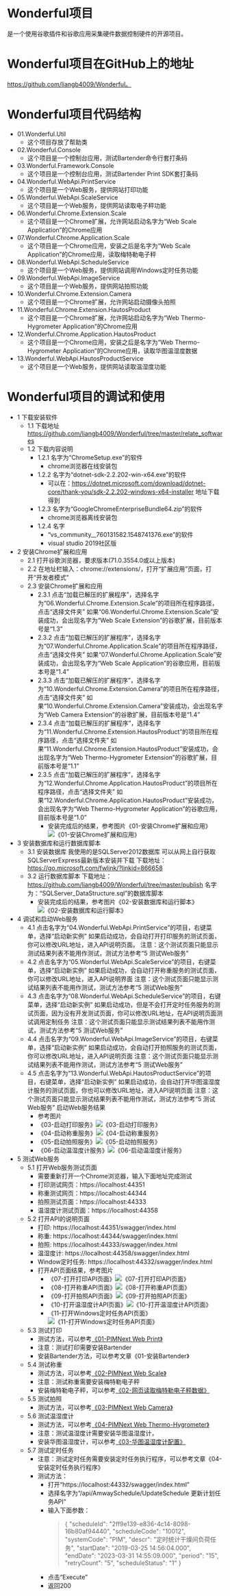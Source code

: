 # Wonderful项目 #
是一个使用谷歌插件和谷歌应用采集硬件数据控制硬件的开源项目。
# Wonderful项目在GitHub上的地址 #
https://github.com/liangb4009/Wonderful。
# Wonderful项目代码结构 #
-  01.Wonderful.Util
    - 这个项目存放了帮助类
-  02.Wonderful.Console
    - 这个项目是一个控制台应用，测试Bartender命令行套打条码
- 03.Wonderful.Framework.Console
    - 这个项目是一个控制台应用，测试Bartender Print SDK套打条码
- 04.Wonderful.WebApi.PrintService
    - 这个项目是一个Web服务，提供网站打印功能
- 05.Wonderful.WebApi.ScaleService
    - 这个项目是一个Web服务，提供网站读取电子秤功能
- 06.Wonderful.Chrome.Extension.Scale
    - 这个项目是一个Chrome扩展，允许网站启动名字为“Web Scale Application”的Chrome应用
- 07.Wonderful.Chrome.Application.Scale
    - 这个项目是一个Chrome应用，安装之后是名字为“Web Scale Application”的Chrome应用，读取梅特勒电子秤
- 08.Wonderful.WebApi.ScheduleService
    - 这个项目是一个Web服务，提供网站调用Windows定时任务功能
- 09.Wonderful.WebApi.ImageService
    - 这个项目是一个Web服务，提供网站拍照功能
- 10.Wonderful.Chrome.Extension.Camera
    - 这个项目是一个Chrome扩展，允许网站启动摄像头拍照
- 11.Wonderful.Chrome.Extension.HautosProduct
    - 这个项目是一个Chrome扩展，允许网站启动名字为“Web Thermo-Hygrometer Application”的Chrome应用
- 12.Wonderful.Chrome.Application.HautosProduct
    - 这个项目是一个Chrome应用，安装之后是名字为“Web Thermo-Hygrometer Application”的Chrome应用，读取华图温湿度数据
- 13.Wonderful.WebApi.HautosProductService
    - 这个项目是一个Web服务，提供网站读取温湿度功能
# Wonderful项目的调试和使用 #
- 1 下载安装软件
    - 1.1 下载地址
https://github.com/liangb4009/Wonderful/tree/master/relate_softwares
    - 1.2 下载内容说明
        - 1.2.1 名字为“ChromeSetup.exe”的软件
            - chrome浏览器在线安装包
        - 1.2.2 名字为“dotnet-sdk-2.2.202-win-x64.exe”的软件
            - 可以在：https://dotnet.microsoft.com/download/dotnet-core/thank-you/sdk-2.2.202-windows-x64-installer
            地址下载得到
        - 1.2.3 名字为“GoogleChromeEnterpriseBundle64.zip”的软件
            - chrome浏览器离线安装包
        - 1.2.4 名字
            - “vs_community__760131582.1548741376.exe”的软件
            - visual studio 2019社区版
- 2 安装Chrome扩展和应用
    - 2.1 打开谷歌浏览器，要求版本(71.0.3554.0或以上版本)
    - 2.2 在地址栏输入：chrome://extensions/，打开“扩展应用”页面，打开“开发者模式”
    - 2.3 安装Chrome扩展和应用
        - 2.3.1 点击“加载已解压的扩展程序”，选择名字为“06.Wonderful.Chrome.Extension.Scale”的项目所在程序路径，点击“选择文件夹”
如果“06.Wonderful.Chrome.Extension.Scale”安装成功，会出现名字为“Web Scale Extension”的谷歌扩展，目前版本号是“1.3”
        - 2.3.2 点击“加载已解压的扩展程序”，选择名字为“07.Wonderful.Chrome.Application.Scale”的项目所在程序路径，点击“选择文件夹”
如果“07.Wonderful.Chrome.Application.Scale”安装成功，会出现名字为“Web Scale Application”的谷歌应用，目前版本号是“1.4”
        - 2.3.3 点击“加载已解压的扩展程序”，选择名字为“10.Wonderful.Chrome.Extension.Camera”的项目所在程序路径，点击“选择文件夹”
如果“10.Wonderful.Chrome.Extension.Camera”安装成功，会出现名字为“Web Camera Extension”的谷歌扩展，目前版本号是“1.4”
        - 2.3.4 点击“加载已解压的扩展程序”，选择名字为“11.Wonderful.Chrome.Extension.HautosProduct”的项目所在程序路径，点击“选择文件夹”
如果“11.Wonderful.Chrome.Extension.HautosProduct”安装成功，会出现名字为“Web Thermo-Hygrometer Extension”的谷歌扩展，目前版本号是“1.1”
        - 2.3.5 点击“加载已解压的扩展程序”，选择名字为“12.Wonderful.Chrome.Application.HautosProduct”的项目所在程序路径，点击“选择文件夹”
如果“12.Wonderful.Chrome.Application.HautosProduct”安装成功，会出现名字为“Web Thermo-Hygrometer Application”的谷歌应用，目前版本号是“1.0”
            - 安装完成后的结果，参考图片《01-安装Chrome扩展和应用》![《01-安装Chrome扩展和应用》](https://github.com/liangb4009/Wonderful/blob/master/doc/02-pictures/01-%E5%AE%89%E8%A3%85Chrome%E6%89%A9%E5%B1%95%E5%92%8C%E5%BA%94%E7%94%A8.jpg?raw=true)
- 3 安装数据库和运行数据库脚本
    - 3.1 安装数据库
我使用的是SQLServer2012数据库
可以从网上自行获取SQLServerExpress最新版本安装并下载
下载地址：https://go.microsoft.com/fwlink/?linkid=866658
    - 3.2 运行数据库脚本
下载地址：https://github.com/liangb4009/Wonderful/tree/master/publish
名字为：“SQLServer_DataStructure.sql”的数据库脚本
        - 安装完成后的结果，参考图片《02-安装数据库和运行脚本》![《02-安装数据库和运行脚本》](https://github.com/liangb4009/Wonderful/blob/master/doc/02-pictures/02-%E5%AE%89%E8%A3%85%E6%95%B0%E6%8D%AE%E5%BA%93%E5%92%8C%E8%BF%90%E8%A1%8C%E8%84%9A%E6%9C%AC.jpg?raw=true)
- 4 调试和启动Web服务
    - 4.1 点击名字为“04.Wonderful.WebApi.PrintService”的项目，右键菜单，选择“启动新实例”
如果启动成功，会自动打开打印服务的测试页面，你可以修改URL地址，进入API说明页面。
注意：这个测试页面只能显示测试结果列表不能用作测试，测试方法参考“5 测试Web服务”
    - 4.2 点击名字为“05.Wonderful.WebApi.ScaleService”的项目，右键菜单，选择“启动新实例”
如果启动成功，会自动打开称重服务的测试页面，你可以修改URL地址，进入API说明界面
注意：这个测试页面只能显示测试结果列表不能用作测试，测试方法参考“5 测试Web服务”
    - 4.3 点击名字为“08.Wonderful.WebApi.ScheduleService”的项目，右键菜单，选择“启动新实例”
如果启动成功，但是不会打开定时任务服务的测试页面，因为没有开发测试页面，你可以修改URL地址，在API说明页面测试调用定制任务
注意：这个测试页面只能显示测试结果列表不能用作测试，测试方法参考“5 测试Web服务”
    - 4.4 点击名字为“09.Wonderful.WebApi.ImageService”的项目，右键菜单，选择“启动新实例”
如果启动成功，会自动打开拍照服务的测试页面，你可以修改URL地址，进入API说明页面
注意：这个测试页面只能显示测试结果列表不能用作测试，测试方法参考“5 测试Web服务”
    - 4.5 点击名字为“13.Wonderful.WebApi.HautosProductService”的项目，右键菜单，选择“启动新实例”
如果启动成功，会自动打开华图温湿度计服务的测试页面，你也可以修改URL地址，进入API说明页面
注意：这个测试页面只能显示测试结果列表不能用作测试，测试方法参考“5 测试Web服务”
启动Web服务结果
        - 参考图片
        - 《03-启动打印服务》![《03-启动打印服务》](https://github.com/liangb4009/Wonderful/blob/master/doc/02-pictures/03-%E5%90%AF%E5%8A%A8%E6%89%93%E5%8D%B0%E6%9C%8D%E5%8A%A1.jpg?raw=true)
        - 《04-启动称重服务》![《04-启动称重服务》](https://github.com/liangb4009/Wonderful/blob/master/doc/02-pictures/04-%E5%90%AF%E5%8A%A8%E7%A7%B0%E9%87%8D%E6%9C%8D%E5%8A%A1.jpg?raw=true)
        - 《05-启动拍照服务》![《05-启动拍照服务》](https://github.com/liangb4009/Wonderful/blob/master/doc/02-pictures/05-%E5%90%AF%E5%8A%A8%E6%8B%8D%E7%85%A7%E6%9C%8D%E5%8A%A1.jpg?raw=true)
        - 《06-启动温湿度计服务》![《06-启动温湿度计服务》](https://github.com/liangb4009/Wonderful/blob/master/doc/02-pictures/06-%E5%90%AF%E5%8A%A8%E6%B8%A9%E6%B9%BF%E5%BA%A6%E8%AE%A1%E6%9C%8D%E5%8A%A1.jpg?raw=true)
- 5 测试Web服务
    - 5.1 打开Web服务测试页面
        - 需要重新打开一个Chrome浏览器，输入下面地址完成测试
        - 打印测试网页：https://localhost:44351
        - 称重测试网页：https://localhost:44344
        - 拍照测试页面：https://localhost:44333
        - 温湿度计测试页面：https://localhost:44358
    - 5.2 打开API的说明页面
        - 打印: https://localhost:44351/swagger/index.html
        - 称重: https://localhost:44344/swagger/index.html
        - 拍照: https://localhost:44333/swagger/index.html
        - 温湿度计: https://localhost:44358/swagger/index.html
        - Window定时任务: https://localhost:44332/swagger/index.html
        - 打开API页面结果，参考图片
            - 《07-打开打印API页面》![《07-打开打印API页面》](https://github.com/liangb4009/Wonderful/blob/master/doc/02-pictures/07-%E6%89%93%E5%BC%80%E6%89%93%E5%8D%B0API%E9%A1%B5%E9%9D%A2.jpg?raw=true)
            - 《08-打开称重API页面》![《08-打开称重API页面》](https://github.com/liangb4009/Wonderful/blob/master/doc/02-pictures/08-%E6%89%93%E5%BC%80%E7%A7%B0%E9%87%8DAPI%E9%A1%B5%E9%9D%A2.jpg?raw=true)
            - 《09-打开拍照API页面》![《09-打开拍照API页面》](https://github.com/liangb4009/Wonderful/blob/master/doc/02-pictures/09-%E6%89%93%E5%BC%80%E6%8B%8D%E7%85%A7API%E9%A1%B5%E9%9D%A2.jpg?raw=true)
            - 《10-打开温湿度计API页面》![《10-打开温湿度计API页面》](https://github.com/liangb4009/Wonderful/blob/master/doc/02-pictures/10-%E6%89%93%E5%BC%80%E6%B8%A9%E6%B9%BF%E5%BA%A6%E8%AE%A1API%E9%A1%B5%E9%9D%A2.jpg?raw=true)
            - 《11-打开Windows定时任务API页面》![《11-打开Windows定时任务API页面》](https://github.com/liangb4009/Wonderful/blob/master/doc/02-pictures/11-%E6%89%93%E5%BC%80Windows%E5%AE%9A%E6%97%B6%E4%BB%BB%E5%8A%A1API%E9%A1%B5%E9%9D%A2.jpg?raw=true)
    - 5.3 测试打印
        - 测试方法，可以参考[《01-PIMNext Web Print》](https://mp.weixin.qq.com/s/IgRTRBTfYJvvzmHBS8GU9Q)
        - 注意：测试打印需要安装Bartender
        - 安装Bartender方法，可以参考文章《01-安装Bartender》
    - 5.4 测试称重
        - 测试方法，可以参考[《02-PIMNext Web Scale》](https://mp.weixin.qq.com/s/KsOB33tCHApX4hfS4ek-Sg)
        - 注意：测试称重需要安装梅特勒电子秤
        - 安装梅特勒电子秤，可以参考[《02-网页读取梅特勒电子秤数据》](https://mp.weixin.qq.com/s/Br9LvZrPgfRQ0hA9sIqrBQ)
    - 5.5 测试拍照
        - 测试方法，可以参考[《03-PIMNext Web Camera》](https://mp.weixin.qq.com/s/0DxyigQiqK9lTGBsCTkNbQ)
    - 5.6 测试温湿度计
        - 测试方法，可以参考[《04-PIMNext Web Thermo-Hygrometer》](https://mp.weixin.qq.com/s/eOXY6pbkb32osApg7jClUA)
        - 注意：测试温湿度计需要安装华图温湿度计，
        - 安装华图温湿度计，可以参考[《03-华图温湿度计配置》](https://mp.weixin.qq.com/s/vjcvutt3nxSVD1_a3IXwaQ)
    - 5.7 测试定时任务
        - 注意：测试定时任务需要安装定时任务执行程序，可以参考文章《04-安装定时任务执行程序》
        - 测试方法：
            - 打开“https://localhost:44332/swagger/index.html”
            - 选择名字为“/api/AmwaySchedule/UpdateSchedule 更新计划任务API”
            - 输入下面参数：
                > {
                >   "scheduleId": "2ff9e139-e836-4c14-8098-16b80af94440",
                >   "scheduleCode": "10012",
                >   "systemCode": "PIM",
                >   "descr": "定时统计干燥间负荷任务",
                >   "startDate": "2019-03-25 14:56:04.000",
                >   "endDate": "2023-03-31 14:55:09.000",
                >   "period": "15",
                >   "retryCount": "5",
                >   "scheduleStatus": "1"
                > }
            - 点击“Execute”
            - 返回200



